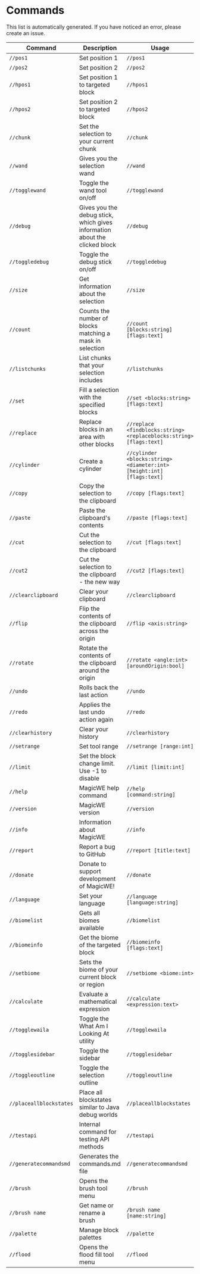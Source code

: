 # Commands
This list is automatically generated. If you have noticed an error, please create an issue.

| Command | Description | Usage | Alias |
|---|---|---|---|
| `//pos1` | Set position 1 | `//pos1 ` | `//1` |
| `//pos2` | Set position 2 | `//pos2 ` | `//2` |
| `//hpos1` | Set position 1 to targeted block | `//hpos1 ` | `//h1` |
| `//hpos2` | Set position 2 to targeted block | `//hpos2 ` | `//h2` |
| `//chunk` | Set the selection to your current chunk | `//chunk ` |  |
| `//wand` | Gives you the selection wand | `//wand ` |  |
| `//togglewand` | Toggle the wand tool on/off | `//togglewand ` | `//toggleeditwand` |
| `//debug` | Gives you the debug stick, which gives information about the clicked block | `//debug ` |  |
| `//toggledebug` | Toggle the debug stick on/off | `//toggledebug ` |  |
| `//size` | Get information about the selection | `//size ` |  |
| `//count` | Counts the number of blocks matching a mask in selection | `//count [blocks:string] [flags:text]` | `//analyze` |
| `//listchunks` | List chunks that your selection includes | `//listchunks ` |  |
| `//set` | Fill a selection with the specified blocks | `//set <blocks:string> [flags:text]` |  |
| `//replace` | Replace blocks in an area with other blocks | `//replace <findblocks:string> <replaceblocks:string> [flags:text]` |  |
| `//cylinder` | Create a cylinder | `//cylinder <blocks:string> <diameter:int> [height:int] [flags:text]` | `//cyl` |
| `//copy` | Copy the selection to the clipboard | `//copy [flags:text]` |  |
| `//paste` | Paste the clipboard's contents | `//paste [flags:text]` |  |
| `//cut` | Cut the selection to the clipboard | `//cut [flags:text]` |  |
| `//cut2` | Cut the selection to the clipboard - the new way | `//cut2 [flags:text]` |  |
| `//clearclipboard` | Clear your clipboard | `//clearclipboard ` |  |
| `//flip` | Flip the contents of the clipboard across the origin | `//flip <axis:string>` | `//mirror` |
| `//rotate` | Rotate the contents of the clipboard around the origin | `//rotate <angle:int> [aroundOrigin:bool]` |  |
| `//undo` | Rolls back the last action | `//undo ` |  |
| `//redo` | Applies the last undo action again | `//redo ` |  |
| `//clearhistory` | Clear your history | `//clearhistory ` |  |
| `//setrange` | Set tool range | `//setrange [range:int]` | `//toolrange` |
| `//limit` | Set the block change limit. Use -1 to disable | `//limit [limit:int]` |  |
| `//help` | MagicWE help command | `//help [command:string]` | `//?, //mwe, //wehelp` |
| `//version` | MagicWE version | `//version ` | `//ver` |
| `//info` | Information about MagicWE | `//info ` |  |
| `//report` | Report a bug to GitHub | `//report [title:text]` | `//bug, //github` |
| `//donate` | Donate to support development of MagicWE! | `//donate ` | `//support, //paypal` |
| `//language` | Set your language | `//language [language:string]` | `//lang` |
| `//biomelist` | Gets all biomes available | `//biomelist ` | `//biomels` |
| `//biomeinfo` | Get the biome of the targeted block | `//biomeinfo [flags:text]` |  |
| `//setbiome` | Sets the biome of your current block or region | `//setbiome <biome:int>` |  |
| `//calculate` | Evaluate a mathematical expression | `//calculate <expression:text>` | `//calc, //eval, //evaluate, //solve` |
| `//togglewaila` | Toggle the What Am I Looking At utility | `//togglewaila ` | `//waila, //wyla` |
| `//togglesidebar` | Toggle the sidebar | `//togglesidebar ` | `//sidebar` |
| `//toggleoutline` | Toggle the selection outline | `//toggleoutline ` | `//outline, //showbounds` |
| `//placeallblockstates` | Place all blockstates similar to Java debug worlds | `//placeallblockstates ` |  |
| `//testapi` | Internal command for testing API methods | `//testapi ` |  |
| `//generatecommandsmd` | Generates the commands.md file | `//generatecommandsmd ` |  |
| `//brush` | Opens the brush tool menu | `//brush` |  |
| `//brush name` | Get name or rename a brush | `/brush name [name:string]` |  |
| `//palette` | Manage block palettes | `//palette ` |  |
| `//flood` | Opens the flood fill tool menu | `//flood ` | `//floodfill` |
